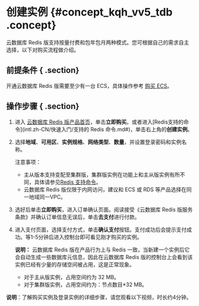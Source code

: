 # 创建实例 {#concept_kqh_vv5_tdb .concept}

云数据库 Redis 版支持按量付费和包年包月两种模式。您可根据自己的需求自主选择，以下对购买流程做介绍。

## 前提条件 { .section}

开通云数据库 Redis 版需要至少有一台 ECS，具体操作参考 [购买 ECS](http://buy.aliyun.com/)。

## 操作步骤 { .section}

1.  进入 [云数据库 Redis 版产品首页](https://www.alibabacloud.com/zh/product/apsaradb-for-redis)，单击**立即购买**。或者进入[Redis支持的命令](intl.zh-CN/快速入门/支持的 Redis 命令.md#)，单击右上角的**创建实例**。
2.  选择**地域**、**可用区**、**实例规格**、**网络类型**、**数量**，并设置登录密码和实例名称。

    注意事项：

    -   主从版本支持变配至集群版，集群版实例在功能上和主从版实例有所不同，具体请参见[Redis 支持命令](https://www.alibabacloud.com/help/zh/doc-detail/26356.htm)。
    -   云数据库 Redis 版仅限于内网访问，建议和 ECS 或 RDS 等产品选择在同一地域同一VPC。
3.  选好后单击**立即购买**，进入订单确认页面。阅读接受《云数据库 Redis 版服务条款》并确认订单信息无误后，单击**去支付**进行付款。
4.  进入支付页面，选择支付方式，单击**确认支付**按钮。支付成功后会提示支付成功。等1-5分钟后进入控制台即可看见刚才购买的实例。

    **说明：** 云数据库 Redis 版在产品行为上与 Redis 一致，当新建一个实例后它会自动生成一些数据库元信息，因此在云数据库 Redis 版的控制台上会看到该实例已经有少量的存储空间被占用，这是正常现象。

    -   对于主从版实例，占用空间约为 32 MB。
    -   对于集群版实例，占用空间约为：节点数目\*32 MB。

**说明**：了解购买实例及登录实例的详细步骤，请您观看以下视频，时长约4分钟。



